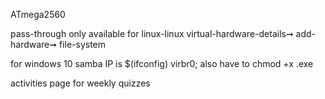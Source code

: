 <!-- SPDX-License-Identifier: zlib-acknowledgement -->

ATmega2560

pass-through only available for linux-linux
virtual-hardware-details➞ add-hardware➞ file-system

for windows 10 samba IP is $(ifconfig) virbr0; also have to chmod +x .exe

activities page for weekly quizzes
